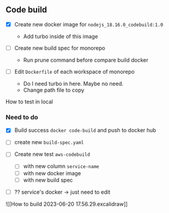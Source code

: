 ## Code build

- [x] Create new docker image for `nodejs_18.16.0_codebuild:1.0`
	- Add turbo inside of this image

- [ ] Create new build spec for monorepo
	- Run prune command before compare build docker

- [ ] Edit `Dockerfile` of each workspace of monorepo
	- Do I need turbo in here. Maybe no need.
	- Change path file to copy

How to test in local

### Need to do

- [x] Build success `docker code-build` and push to docker hub
- [ ] create new `build-spec.yaml`
- [ ] Create new test `aws-codebuild`
	- [ ] with new column `service-name`
	- [ ] with new docker image
	- [ ] with new build spec
- [ ] ?? service's docker -> just need to edit



















![[How to build 2023-06-20 17.56.29.excalidraw]]